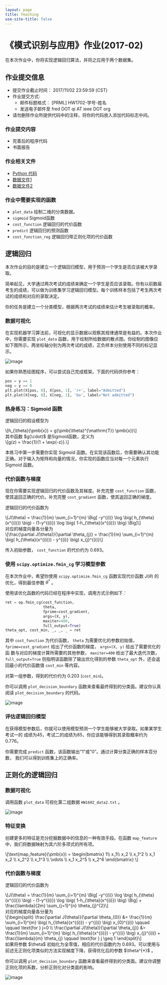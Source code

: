 ```yaml
---
layout: page
title: Teaching
use-site-title: false
---
```


# 《模式识别与应用》作业(2017-02)

在本次作业中，你将实现逻辑回归算法，并将之应用于两个数据集。

## 作业提交信息

- 提交作业截止时间： 2017/11/02 23:59:59 (CST)
- 作业提交方式:
  + 邮件标题格式： \[PRML\] HW1702-学号-姓名
  + 发送电子邮件至 fred DOT qi AT ieee DOT org
- 请勿删除作业所提供代码中的注释，将你的代码放入添加代码标志中间。

### 作业提交内容

- 完善后的程序代码
- 书面报告

### 作业相关文件

- [Python 代码](/teaching/PRML/PRML_Logistic_Regression.py)
- [数据文件1](/teaching/PRML/Logistic_data1.txt)
- [数据文件2](/teaching/PRML/Logistic_data2.txt)

### 作业中需要实现的函数

- `plot_data` 绘制二维的分类数据。
- `sigmoid` Sigmoid函数
- `cost_function` 逻辑回归的代价函数
- `predict` 逻辑回归的预测函数
- `cost_function_reg` 逻辑回归带正则化项的代价函数

## 逻辑回归

本次作业的目的是建立一个逻辑回归模型，用于预测一个学生是否应该被大学录取。

简单起见，大学通过两次考试的成绩来确定一个学生是否应该录取。你有以前数届考生的成绩，可以做为训练集学习逻辑回归模型。每个训练样本包括了考生两次考试的成绩和对应的录取决定。

你的任务是建立一个分类模型，根据两次考试的成绩来估计考生被录取的概率。

### 数据可视化

在实现机器学习算法前，可视化的显示数据以观察其规律通常是有益的。本次作业中，你需要实现 `plot_data` 函数，用于绘制所给数据的散点图。你绘制的图像应如下图所示，两坐标轴分别为两次考试的成绩，正负样本分别使用不同的标记显示。

![image](/teaching/PRML/LR_data1_visual.png)

如果你熟悉绘图程序，可以尝试自己完成框架。下面的代码供你参考：

```python
pos = y == 1
neg = y == 0
plt.plot(X[pos, 0], X[pos, 1], 'r+', label="Admitted")
plt.plot(X[neg, 0], X[neg, 1], 'bo', label="Not admitted")
```

### 热身练习：Sigmoid 函数

逻辑回归的假设模型为
<div> \[h_{\theta}(\pmb{x}) = g(\pmb{\theta}^{\mathrm{T}} \pmb{x})\] </div>
其中函数 $g(\cdot)$ 是Sigmoid函数，定义为
<div> \[g(z) = \frac{1}{1 + \exp(-z)}.\] </div>

本练习中第一步需要你实现 Sigmoid 函数。在实现该函数后，你需要确认其功能正确。对于输入为矩阵和向量的情况，你实现的函数应当对每一个元素执行Sigmoid 函数。

### 代价函数与梯度

现在你需要实现逻辑回归的代价函数及其梯度。补充完整 `cost_function` 函数，使其返回正确的代价。补充完整 `cost_gradient` 函数，使其返回正确的梯度。

逻辑回归的代价函数为
<div> \[J(\theta) = \frac{1}{m} \sum_{i=1}^{m} \Big[ -y^{(i)} \log \big( h_{\theta}(x^{(i)}) \big) - (1-y^{(i)}) \log \big( 1-h_{\theta}(x^{(i)}) \big) \Big]\] </div>
对应的梯度向量各分量为
<div> \[\frac{\partial J(\theta)}{\partial \theta_{j}} = \frac{1}{m} \sum_{i=1}^{m} \big( h_{\theta}(x^{(i)}) - y^{(i)} \big) x_{j}^{(i)}\] </div>

传入初始参数， `cost_function` 的代价约为 0.693。

### 使用 `scipy.optimize.fmin_cg` 学习模型参数

在本次作业中，希望你使用 `scipy.optimize.fmin_cg` 函数实现代价函数<span> $J(\theta)$ </span>的优化，得到最佳参数<span> $\theta^{*}$ </span>。

使用该优化函数的代码已经在程序中实现，调用方式示例如下：

```python
ret = op.fmin_cg(cost_function,
                 theta,
                 fprime=cost_gradient,
                 args=(X, y),
                 maxiter=400,
                 full_output=True)
theta_opt, cost_min, _, _, _ = ret
```

其中 `cost_function` 为代价函数， `theta` 为需要优化的参数初始值， `fprime=cost_gradient` 给出了代价函数的梯度， `args=(X, y)` 给出了需要优化的函 数与对应的梯度计算所需要的其他参数， `maxiter=400` 给出了最大迭代次数， `full_output=True` 则指明该函数除了输出优化得到的参数 `theta_opt` 外，还会返 回最小的代价函数值 `cost_min` 等内容。

对第一组参数，得到的代价约为 0.203 (`cost_min`)。

你可以调用 `plot_decision_boundary` 函数来查看最终得到的分类面。建议你认真阅读 `plot_decision_boundary` 的代码。

![image](/teaching/PRML/LR_data1_boundary.png)

### 评估逻辑回归模型

在获得模型参数后，你就可以使用模型预测一个学生能够被大学录取。如果某学生考试一的 成绩为45，考试二的成绩为85，你应该能够得到其录取概率约为0.776。

你需要完成 `predict` 函数，该函数输出“1”或“0”。通过计算分类正确的样本百分数， 我们可以得到训练集上的正确率。

正则化的逻辑回归
----------------

### 数据可视化

调用函数 `plot_data` 可视化第二组数据 `HW1602_data2.txt` 。

![image](/teaching/PRML/LR_data2_visual.png)

### 特征变换

创建更多的特征是充分挖掘数据中的信息的一种有效手段。在函数 `map_feature` 中，我们将数据映射为其六阶多项式的所有项。
<div>
  \[\text{map_feature}(\pmb{x}) = \begin{bmatrix} 1\\ x_1\\ x_2 \\ x_1^2 \\ x_1 x_2 \\
    x_2^2 \\ x_1^3 \\ \vdots \\ x_1 x_2^5 \\ x_2^6 \end{bmatrix} \]
</div>

### 代价函数与梯度

逻辑回归的代价函数为
<div> \[J(\theta) = \frac{1}{m} \sum_{i=1}^{m} \Big[ -y^{(i)} \log \big( h_{\theta}(x^{(i)}) \big) - (1-y^{(i)}) \log \big( 1-h_{\theta}(x^{(i)}) \big) \Big] + \frac{\lambda}{2m} \sum_{j=1}^{n} \theta_{j}^{2}\] </div>
对应的梯度向量各分量为
<div>
\[\begin{split}
\frac{\partial J(\theta)}{\partial \theta_{0}} &= \frac{1}{m} \sum_{i=1}^{m} \big( h_{\theta}(x^{(i)}) - y^{(i)} \big) x_{0}^{(i)} \qquad \qquad \text{for } j=0 \\
\frac{\partial J(\theta)}{\partial \theta_{j}} &= \frac{1}{m} \sum_{i=1}^{m} \big( h_{\theta}(x^{(i)}) - y^{(i)} \big) x_{j}^{(i)} + \frac{\lambda}{m} \theta_{j} \qquad \text{for } j \geq 1
\end{split}\]
</div>
如果将参数<span> $\theta$ </span>初始化为全零值，相应的代价函数约为 0.693。可以使用与前述无正则化项类似的方法实现梯度下降，获得优化后的参数<span> $\theta^{*}$ </span>。

你可以调用 `plot_decision_boundary` 函数来查看最终得到的分类面。建议你调整正则化项的系数，分析正则化对分类面的影响。

![image](/teaching/PRML/LR_data2_boundary.png)
